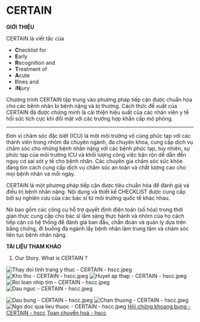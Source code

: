 # CERTAIN
**GIỚI THIỆU**

CERTAIN là viết tắc của

-   **C**hecklist for
-   **E**arly
-   **R**ecognition and
-   **T**reatment of
-   **A**cute
-   **I**llnes and
-   i**N**jury

Chương trình CERTAIN tập trung vào phương pháp tiếp cận được chuẩn hóa cho các bệnh nhân bị bệnh nặng và bị thương. Cách thức đề xuất của CERTAIN đã được chứng minh là cải thiện hiệu suất của các nhân viên y tế hồi sức tích cực khi đối mặt với các trường hợp khẩn cấp mô phỏng.

---

Đơn vị chăm sóc đặc biệt (ICU) là một môi trường vô cùng phức tạp với các thành viên trong nhóm đa chuyên ngành, đa chuyên khoa, cung cấp dịch vụ chăm sóc cho những bệnh nhân nặng với các bệnh phức tạp, tuy nhiên, sự phức tạp của môi trường ICU và khối lượng công việc bận rộn dễ dẫn đến nguy cơ sai sót y tế cho bệnh nhân. Các chuyên gia chăm sóc sức khỏe đang tìm cách cung cấp dịch vụ chăm sóc an toàn và chất lượng cao cho mọi bệnh nhân và mỗi ngày.

CERTAIN là một phương pháp tiếp cận được tiêu chuẩn hóa để đánh giá và điều trị bệnh nhân nặng. Nội dung và thiết kế CHECKLIST được cung cấp bởi sự nghiên cứu của các bác sĩ từ môi trường quốc tế khác nhau.

Nó bao gồm các công cụ hỗ trợ quyết định điện toán (số hóa) trong thời gian thực cung cấp cho bác sĩ lâm sàng thực hành và nhóm của họ cách tiếp cận có hệ thống để đánh giá ban đầu, chẩn đoán và quản lý dựa trên bằng chứng, đi buồng đa ngành lấy bệnh nhân làm trung tâm và chăm sóc liên tục bệnh nhân nặng.

**TÀI LIỆU THAM KHẢO**

1.  Our Story. What is CERTAIN ?


![Thay doi tinh trang y thuc - CERTAIN - hscc.jpeg](../200%20FILES/201%20Image/image/Thay%20doi%20tinh%20trang%20y%20thuc%20-%20CERTAIN%20-%20hscc.jpeg)
![Kho tho - CERTAIN - hscc.jpeg](../200%20FILES/201%20Image/image/Kho%20tho%20-%20CERTAIN%20-%20hscc.jpeg)
![Huyet ap thap - CERTAIN - hscc.jpeg](../200%20FILES/201%20Image/image/Huyet%20ap%20thap%20-%20CERTAIN%20-%20hscc.jpeg)
![Roi loan nhip tim - CERTAIN - hscc.jpeg](../200%20FILES/201%20Image/image/Roi%20loan%20nhip%20tim%20-%20CERTAIN%20-%20hscc.jpeg)
![Dau nguc - CERTAIN - hscc.jpeg](../200%20FILES/201%20Image/image/Dau%20nguc%20-%20CERTAIN%20-%20hscc.jpeg)

![Dau bung - CERTAIN - hscc.jpeg](../200%20FILES/201%20Image/image/Dau%20bung%20-%20CERTAIN%20-%20hscc.jpeg)
![Chan thuong - CERTAIN - hscc.jpeg](../200%20FILES/201%20Image/image/Chan%20thuong%20-%20CERTAIN%20-%20hscc.jpeg)
![Ngo doc qua lieu thuoc - CERTAIN - hscc.jpeg](../200%20FILES/201%20Image/image/Ngo%20doc%20qua%20lieu%20thuoc%20-%20CERTAIN%20-%20hscc.jpeg)
[Hội chứng khoang bụng - CERTAIN - hscc](./H%E1%BB%99i%20ch%E1%BB%A9ng%20khoang%20b%E1%BB%A5ng%20-%20CERTAIN%20-%20hscc.md)
[Toan chuyển hoá - hscc](./Toan%20chuy%E1%BB%83n%20ho%C3%A1%20-%20hscc.md)











